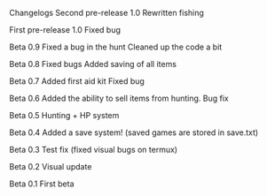 Changelogs
Second pre-release 1.0
Rewritten fishing

First pre-release 1.0
Fixed bug

Beta 0.9
Fixed a bug in the hunt
Cleaned up the code a bit

Beta 0.8
Fixed bugs
Added saving of all items

Beta 0.7
Added first aid kit
Fixed bug

Beta 0.6
Added the ability to sell items from hunting.
Bug fix

Beta 0.5
Hunting + HP system

Beta 0.4
Added a save system! (saved games are stored in save.txt)

Beta 0.3
Test fix (fixed visual bugs on termux)

Beta 0.2
Visual update

Beta 0.1
First beta
